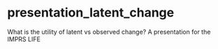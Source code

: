 # presentation_latent_change
What is the utility of latent vs observed change? A presentation for the IMPRS LIFE
